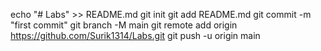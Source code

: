 echo "# Labs" >> README.md
git init
git add README.md
git commit -m "first commit"
git branch -M main
git remote add origin https://github.com/Surik1314/Labs.git
git push -u origin main
